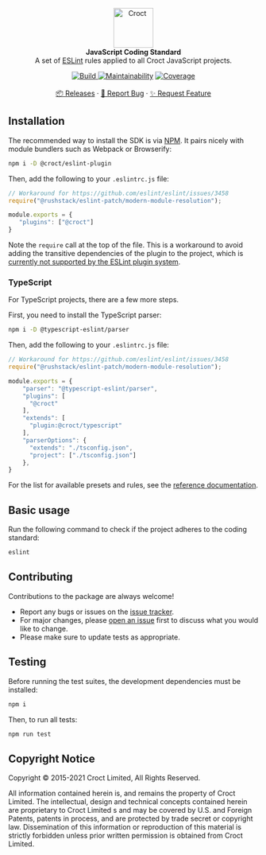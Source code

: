 <p align="center">
    <a href="https://croct.com">
        <img src="https://cdn.croct.io/brand/logo/repo-icon-green.svg" alt="Croct" height="80"/>
    </a>
    <br />
    <strong>JavaScript Coding Standard</strong>
    <br />
    A set of <a href="https://eslint.org/">ESLint</a> rules applied to all Croct JavaScript projects.
</p>
<p align="center">
    <a href="https://github.com/croct-tech/coding-standard-js/actions/workflows/branch-validations.yaml">
        <img alt="Build" src="https://github.com/croct-tech/coding-standard-js/actions/workflows/branch-validations.yaml/badge.svg" />
    </a>
    <a href="https://codeclimate.com/repos/620292a0376562495b002392/maintainability"><img alt="Maintainability" src="https://api.codeclimate.com/v1/badges/c1fe99959c642f53697b/maintainability" /></a>
    <a href="https://codeclimate.com/repos/620292a0376562495b002392/test_coverage"><img alt="Coverage" src="https://api.codeclimate.com/v1/badges/c1fe99959c642f53697b/test_coverage" /></a>
    <br />
    <br />
    <a href="https://github.com/croct-tech/coding-standard-js/releases">📦 Releases</a>
    ·
    <a href="https://github.com/croct-tech/coding-standard-js/issues">🐞 Report Bug</a>
    ·
    <a href="https://github.com/croct-tech/coding-standard-js/issues">✨ Request Feature</a>
</p>

## Installation

The recommended way to install the SDK is via [NPM](https://npmjs.com). It pairs nicely with module bundlers such as
Webpack or Browserify:

```sh
npm i -D @croct/eslint-plugin
```

Then, add the following to your `.eslintrc.js` file:

```js
// Workaround for https://github.com/eslint/eslint/issues/3458
require("@rushstack/eslint-patch/modern-module-resolution");

module.exports = {
   "plugins": ["@croct"]
}
```

Note the `require` call at the top of the file. This is a workaround to avoid adding the transitive dependencies of 
the plugin to the project, which is [currently not supported by the ESLint plugin system](https://github.com/eslint/eslint/issues/3458).

### TypeScript

For TypeScript projects, there are a few more steps.

First, you need to install the TypeScript parser:

```sh
npm i -D @typescript-eslint/parser
```

Then, add the following to your `.eslintrc.js` file:

```js
// Workaround for https://github.com/eslint/eslint/issues/3458
require("@rushstack/eslint-patch/modern-module-resolution");

module.exports = {
    "parser": "@typescript-eslint/parser",
    "plugins": [
      "@croct"
    ],
    "extends": [
      "plugin:@croct/typescript"
    ],
    "parserOptions": {
      "extends": "./tsconfig.json",
      "project": ["./tsconfig.json"]
    },
}
```

For the list for available presets and rules, see the [reference documentation](docs/README.md). 

## Basic usage

Run the following command to check if the project adheres to the coding standard:

```sh
eslint
```

## Contributing

Contributions to the package are always welcome!

- Report any bugs or issues on the [issue tracker](https://github.com/croct-tech/coding-standard-js/issues).
- For major changes, please [open an issue](https://github.com/croct-tech/coding-standard-js/issues) first to discuss what you would like to change.
- Please make sure to update tests as appropriate.

## Testing

Before running the test suites, the development dependencies must be installed:

```sh
npm i
```

Then, to run all tests:

```sh
npm run test
```

## Copyright Notice

Copyright © 2015-2021 Croct Limited, All Rights Reserved.

All information contained herein is, and remains the property of Croct Limited. The intellectual, design and technical concepts contained herein are proprietary to Croct Limited s and may be covered by U.S. and Foreign Patents, patents in process, and are protected by trade secret or copyright law. Dissemination of this information or reproduction of this material is strictly forbidden unless prior written permission is obtained from Croct Limited.
